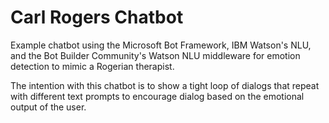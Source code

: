 # Carl Rogers Chatbot

Example chatbot using the Microsoft Bot Framework, IBM Watson's NLU, and the Bot Builder Community's Watson NLU middleware for emotion detection to mimic a Rogerian therapist.

The intention with this chatbot is to show a tight loop of dialogs that repeat with different text prompts to encourage dialog based on the emotional output of the user.
